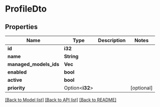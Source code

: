 # ProfileDto

## Properties

Name | Type | Description | Notes
------------ | ------------- | ------------- | -------------
**id** | **i32** |  | 
**name** | **String** |  | 
**managed_models_ids** | **Vec<i32>** |  | 
**enabled** | **bool** |  | 
**active** | **bool** |  | 
**priority** | Option<**i32**> |  | [optional]

[[Back to Model list]](../README.md#documentation-for-models) [[Back to API list]](../README.md#documentation-for-api-endpoints) [[Back to README]](../README.md)



